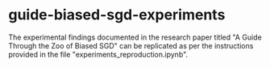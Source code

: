# guide-biased-sgd-experiments

The experimental findings documented in the research paper titled "A Guide Through the Zoo of Biased SGD" can be replicated as per the instructions provided in the file "experiments_reproduction.ipynb". 

